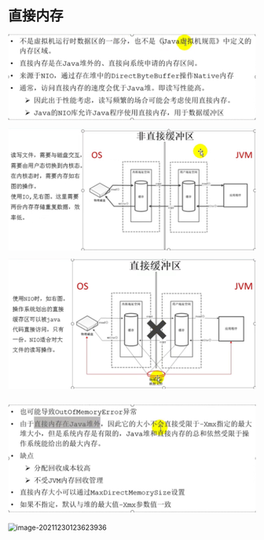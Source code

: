 # 直接内存

![image-20211230113753046](https://raw.githubusercontent.com/xgdwudi/images/master/img/image-20211230113753046.png)

![image-20211230115715654](https://raw.githubusercontent.com/xgdwudi/images/master/img/image-20211230115715654.png)

![image-20211230115851387](https://raw.githubusercontent.com/xgdwudi/images/master/img/image-20211230115851387.png)



## ![image-20211230120713017](https://raw.githubusercontent.com/xgdwudi/images/master/img/image-20211230120713017.png)

![image-20211230123623936](C:%5CUsers%5C86155%5CAppData%5CRoaming%5CTypora%5Ctypora-user-images%5Cimage-20211230123623936.png)